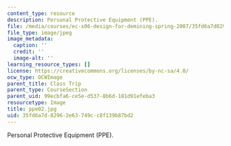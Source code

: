 ```yaml
---
content_type: resource
description: Personal Protective Equipment (PPE).
file: /media/courses/ec-s06-design-for-demining-spring-2007/35fd6a7d82962e63749cc8f139b87bd2_ppe02.jpg
file_type: image/jpeg
image_metadata:
  caption: ''
  credit: ''
  image-alt: ''
learning_resource_types: []
license: https://creativecommons.org/licenses/by-nc-sa/4.0/
ocw_type: OCWImage
parent_title: Class Trip
parent_type: CourseSection
parent_uid: 99ecbfa6-ce5e-d537-8b6d-181d91efeba3
resourcetype: Image
title: ppe02.jpg
uid: 35fd6a7d-8296-2e63-749c-c8f139b87bd2
---
```

Personal Protective Equipment (PPE).